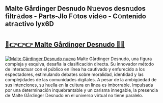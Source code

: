 ## Malte Gårdinger Desnudo N𝚞𝚎vos desn𝚞dos filtr𝚊dos - Parts-JIo F𝚘tos vid𝚎o - C𝚘ntenido atr𝚊ctivo Iyx6D

# <h2><a href="http://mb0r2e.tromn.icu/?c=Malte+G%c3%a5rdinger+Desnudo">🔗👉👉👉 Malte Gårdinger Desnudo 🔗🔗</a></h2>

[![Malte Gårdinger Desnudo nuevo](https://i.imgur.com/pEAQMta.gif)](http://mb0r2e.tromn.icu/?c=Malte+G%c3%a5rdinger+Desnudo)
Malte Gårdinger Desnudo, una figura compleja y esquiva, desafía la clasificación directa. Su innovador método de interactuar con el público en línea ha cautivado y enfurecido a los espectadores, estimulando debates sobre moralidad, identidad y las complejidades de las comunidades digitales. A pesar de la ambigüedad de sus intenciones, su huella en la cultura en línea es imborrable. Impulsada por una determinación inquebrantable y un carisma innegable, la presencia de Malte Gårdinger Desnudo en el universo virtual no tiene paralelo.
